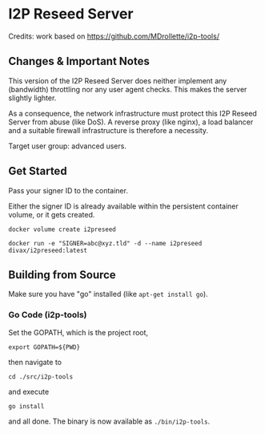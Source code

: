 I2P Reseed Server
=================

Credits: work based on https://github.com/MDrollette/i2p-tools/

## Changes & Important Notes

This version of the I2P Reseed Server does neither implement any (bandwidth) throttling nor any user agent checks. This makes the server slightly lighter.

As a consequence, the network infrastructure must protect this I2P Reseed Server from abuse (like DoS). A reverse proxy (like nginx), a load balancer and a suitable firewall infrastructure is therefore a necessity.

Target user group: advanced users.

## Get Started

Pass your signer ID to the container.

Either the signer ID is already available within the persistent container volume, or it gets created.

`docker volume create i2preseed`

`docker run -e "SIGNER=abc@xyz.tld" -d --name i2preseed divax/i2preseed:latest`


## Building from Source

Make sure you have "go" installed (like `apt-get install go`).

### Go Code (i2p-tools)

Set the GOPATH, which is the project root,

`export GOPATH=${PWD}`

then navigate to

`cd ./src/i2p-tools` 

and execute

`go install`

and all done. The binary is now available as `./bin/i2p-tools`.
